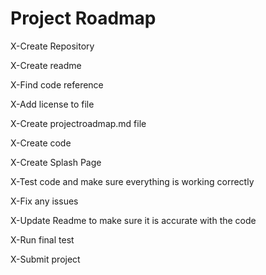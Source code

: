 # Project Roadmap
X-Create Repository

X-Create readme

X-Find code reference

X-Add license to file

X-Create projectroadmap.md file

X-Create code

X-Create Splash Page

X-Test code and make sure everything is working correctly

X-Fix any issues

X-Update Readme to make sure it is accurate with the code

X-Run final test

X-Submit project

